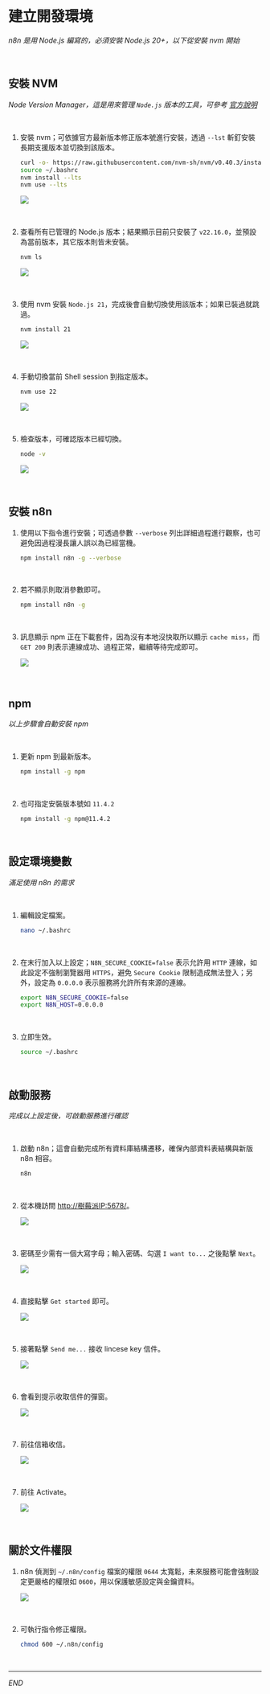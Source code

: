 # 建立開發環境

_n8n 是用 Node.js 編寫的，必須安裝 Node.js 20+，以下從安裝 nvm 開始_

<br>

## 安裝 NVM

_Node Version Manager，這是用來管理 `Node.js` 版本的工具，可參考 [官方說明](https://github.com/nvm-sh/nvm#installing-and-updating)_

<br>

1. 安裝 nvm；可依據官方最新版本修正版本號進行安裝，透過 `--lst` 斬釘安裝長期支援版本並切換到該版本。

    ```bash
    curl -o- https://raw.githubusercontent.com/nvm-sh/nvm/v0.40.3/install.sh | bash
    source ~/.bashrc
    nvm install --lts
    nvm use --lts
    ```

    ![](images/img_02.png)

<br>

2. 查看所有已管理的 Node.js 版本；結果顯示目前只安裝了 `v22.16.0`，並預設為當前版本，其它版本則皆未安裝。

    ```bash
    nvm ls
    ```

    ![](images/img_30.png)

<br>

3. 使用 nvm 安裝 `Node.js 21`，完成後會自動切換使用該版本；如果已裝過就跳過。

    ```bash
    nvm install 21
    ```

    ![](images/img_31.png)

<br>

4. 手動切換當前 Shell session 到指定版本。

    ```bash
    nvm use 22
    ```

    ![](images/img_32.png)

<br>

5. 檢查版本，可確認版本已經切換。

    ```bash
    node -v
    ```

    ![](images/img_33.png)

<br>

## 安裝 n8n

1. 使用以下指令進行安裝；可透過參數 `--verbose` 列出詳細過程進行觀察，也可避免因過程漫長讓人誤以為已經當機。

    ```bash
    npm install n8n -g --verbose
    ```

<br>

2. 若不顯示則取消參數即可。

    ```bash
    npm install n8n -g
    ```

<br>

3. 訊息顯示 npm 正在下載套件，因為沒有本地沒快取所以顯示 `cache miss`，而 `GET 200` 則表示連線成功、過程正常，繼續等待完成即可。

    ![](images/img_01.png)

<br>

## npm

_以上步驟會自動安裝 npm_

<br>

1. 更新 npm 到最新版本。

    ```bash
    npm install -g npm
    ```

<br>

2. 也可指定安裝版本號如 `11.4.2`

    ```bash
    npm install -g npm@11.4.2
    ```

<br>

## 設定環境變數

_滿足使用 n8n 的需求_

<br>

1. 編輯設定檔案。

    ```bash
    nano ~/.bashrc
    ```

<br>

2. 在末行加入以上設定；`N8N_SECURE_COOKIE=false` 表示允許用 `HTTP` 連線，如此設定不強制瀏覽器用 `HTTPS`，避免 `Secure Cookie` 限制造成無法登入；另外，設定為 `0.0.0.0` 表示服務將允許所有來源的連線。

    ```bash
    export N8N_SECURE_COOKIE=false
    export N8N_HOST=0.0.0.0
    ```

<br>

3. 立即生效。

    ```bash
    source ~/.bashrc
    ```

<br>

## 啟動服務

_完成以上設定後，可啟動服務進行確認_

<br>

1. 啟動 n8n；這會自動完成所有資料庫結構遷移，確保內部資料表結構與新版 n8n 相容。

    ```bash
    n8n
    ```

<br>

2. 從本機訪問 [http://樹莓派IP:5678/](http://樹莓派IP:5678/)。

    ![](images/img_03.png)

<br>

3. 密碼至少需有一個大寫字母；輸入密碼、勾選 `I want to...` 之後點擊 `Next`。

    ![](images/img_21.png)

<br>

4. 直接點擊 `Get started` 即可。

    ![](images/img_35.png)

<br>


5. 接著點擊 `Send me...` 接收 lincese key 信件。

    ![](images/img_04.png)

<br>

6. 會看到提示收取信件的彈窗。

    ![](images/img_22.png)

<br>

7. 前往信箱收信。

    ![](images/img_23.png)

<br>

7. 前往 Activate。

    ![](images/img_24.png)

<br>

## 關於文件權限

1. n8n 偵測到 `~/.n8n/config` 檔案的權限 `0644` 太寬鬆，未來服務可能會強制設定更嚴格的權限如 `0600`，用以保護敏感設定與金鑰資料。

    ![](images/img_34.png)

<br>

2. 可執行指令修正權限。

    ```bash
    chmod 600 ~/.n8n/config
    ```

<br>

___

_END_